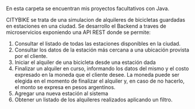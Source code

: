 En esta carpeta se encuentran mis proyectos facultativos con Java.

CITYBIKE se trata de una simulacion de alquileres de bicicletas guardadas en estaciones en una ciudad. 
Se desarrollo el Backend a traves de microservicios exponiendo una API REST donde se permite: 
1. Consultar el listado de todas las estaciones disponibles en la ciudad.
2. Consultar los datos de la estación más cercana a una ubicación provista por el
cliente.
3. Iniciar el alquiler de una bicicleta desde una estación dada
4. Finalizar un alquiler en curso, informando los datos del mismo y el costo expresado
en la moneda que el cliente desee. La moneda puede ser elegida en el momento de
finalizar el alquiler y, en caso de no hacerlo, el monto se expresa en pesos
argentinos.
5. Agregar una nueva estación al sistema
6. Obtener un listado de los alquileres realizados aplicando un filtro.
